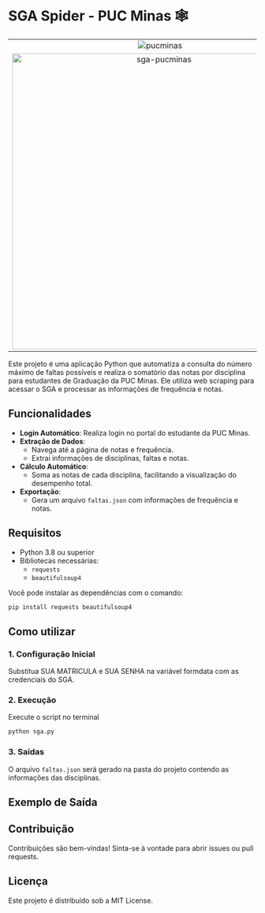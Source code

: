 # SGA Spider - PUC Minas 🕸

<div align="center">
    <table>
        <tr>
            <td align="center">
                <img alt="pucminas" src="https://github.com/joaopauloaramuni/joaopauloaramuni/blob/main/img/engsoft.png?raw=true" />
            </td>
        </tr>
      <tr>
        <td align="center">
          <img alt="sga-pucminas" src="https://i.ibb.co/BjQsSZT/imagem-2024-12-19-180940465.png" width="600px"/>
        </td>
      </tr>
    </table>
</div>

Este projeto é uma aplicação Python que automatiza a consulta do número máximo de faltas possíveis e realiza o somatório das notas por disciplina para estudantes de Graduação da PUC Minas. Ele utiliza web scraping para acessar o SGA e processar as informações de frequência e notas.



## Funcionalidades

- **Login Automático**: Realiza login no portal do estudante da PUC Minas.
- **Extração de Dados**:
  - Navega até a página de notas e frequência.
  - Extrai informações de disciplinas, faltas e notas.
- **Cálculo Automático**:
  - Soma as notas de cada disciplina, facilitando a visualização do desempenho total.
- **Exportação**:
  - Gera um arquivo `faltas.json` com informações de frequência e notas.

## Requisitos

- Python 3.8 ou superior
- Bibliotecas necessárias:
  - `requests`
  - `beautifulsoup4`
  
Você pode instalar as dependências com o comando:
```bash
pip install requests beautifulsoup4
```

## Como utilizar

### 1. Configuração Inicial
Substitua SUA MATRICULA e SUA SENHA na variável formdata com as credenciais do SGA.

### 2. Execução

Execute o script no terminal
```bash
python sga.py
```

### 3. Saídas
O arquivo ```faltas.json``` será gerado na pasta do projeto contendo as informações das disciplinas.

## Exemplo de Saída


## Contribuição
Contribuições são bem-vindas! Sinta-se à vontade para abrir issues ou pull requests.

## Licença
Este projeto é distribuído sob a MIT License.
